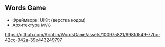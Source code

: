 ## Words Game
- Фреймворк: UIKit (верстка кодом)
- Архитектура MVC

https://github.com/ArinLin/WordsGame/assets/100975821/998fd549-77bc-42cc-942a-39e443249797

